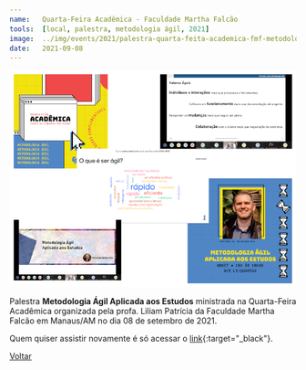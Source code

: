 ```yaml
---
name:  	Quarta-Feira Acadêmica - Faculdade Martha Falcão
tools: 	[local, palestra, metodologia ágil, 2021]
image: 	../img/events/2021/palestra-quarta-feita-academica-fmf-metodologia-agil-ensino.png
date: 	2021-09-08
---
```


![](../img/events/2021/palestra-quarta-feita-academica-fmf-metodologia-agil-ensino.png)

Palestra **Metodologia Ágil Aplicada aos Estudos** ministrada na Quarta-Feira Acadêmica organizada pela profa. Liliam Patrícia da Faculdade Martha Falcão em Manaus/AM no dia 08 de setembro de 2021.

Quem quiser assistir novamente é só acessar o [link][youtube]{:target="_black"}.


[youtube]: https://youtu.be/d7Mdtw5tKyc


<p class="text-center">
	<a class="btn btn-outline-primary mt-1" href="{{ site.baseurl }}/events/">Voltar</a>
</p>